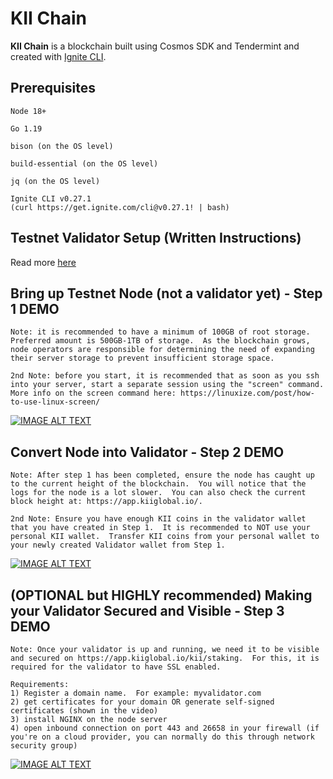 # KII Chain
**KII Chain** is a blockchain built using Cosmos SDK and Tendermint and created with [Ignite CLI](https://ignite.com/cli).

## Prerequisites
```
Node 18+

Go 1.19

bison (on the OS level)

build-essential (on the OS level)

jq (on the OS level)

Ignite CLI v0.27.1
(curl https://get.ignite.com/cli@v0.27.1! | bash)
```

## Testnet Validator Setup (Written Instructions)
Read more [here](./install.md)

## Bring up Testnet Node (not a validator yet) - Step 1 DEMO
```
Note: it is recommended to have a minimum of 100GB of root storage.  Preferred amount is 500GB-1TB of storage.  As the blockchain grows, node operators are responsible for determining the need of expanding their server storage to prevent insufficient storage space.

2nd Note: before you start, it is recommended that as soon as you ssh into your server, start a separate session using the "screen" command.  More info on the screen command here: https://linuxize.com/post/how-to-use-linux-screen/
```

[![IMAGE ALT TEXT](http://img.youtube.com/vi/k4cFlFxU6nE/0.jpg)](http://www.youtube.com/watch?v=k4cFlFxU6nE "KII Chain Testnet Node Setup - Step 1")

## Convert Node into Validator - Step 2 DEMO
```
Note: After step 1 has been completed, ensure the node has caught up to the current height of the blockchain.  You will notice that the logs for the node is a lot slower.  You can also check the current block height at: https://app.kiiglobal.io/.

2nd Note: Ensure you have enough KII coins in the validator wallet that you have created in Step 1.  It is recommended to NOT use your personal KII wallet.  Transfer KII coins from your personal wallet to your newly created Validator wallet from Step 1.
```
[![IMAGE ALT TEXT](http://img.youtube.com/vi/Vt0u9LdYz6I/0.jpg)](http://www.youtube.com/watch?v=Vt0u9LdYz6I "Convert Node into Validator - Step 2")

## (OPTIONAL but HIGHLY recommended) Making your Validator Secured and Visible - Step 3 DEMO
```
Note: Once your validator is up and running, we need it to be visible and secured on https://app.kiiglobal.io/kii/staking.  For this, it is required for the validator to have SSL enabled.

Requirements:
1) Register a domain name.  For example: myvalidator.com
2) get certificates for your domain OR generate self-signed certificates (shown in the video)
3) install NGINX on the node server
4) open inbound connection on port 443 and 26658 in your firewall (if you're on a cloud provider, you can normally do this through network security group)
```
[![IMAGE ALT TEXT](http://img.youtube.com/vi/k4cFlFxU6nE/0.jpg)](http://www.youtube.com/watch?v=k4cFlFxU6nE "Convert Node into Validator - Step 2")